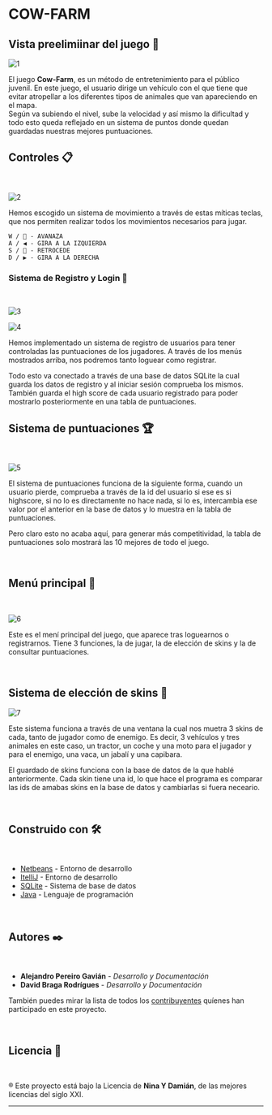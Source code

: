 # COW-FARM

## Vista preelimiinar del juego 👀

![1](https://github.com/AlejandroP11/Cow-Farm/tree/master/ImgReadme/previsualizarjuego.PNG)
<br/>

El juego **Cow-Farm**, es un método de entretenimiento para el público juvenil. En este juego, el usuario dirige un vehículo con el que tiene que evitar atropellar a los diferentes tipos de animales que van apareciendo en el mapa.
<br/>
Según va subiendo el nivel, sube la velocidad y así mismo la dificultad y todo esto queda reflejado en un sistema de puntos donde quedan guardadas nuestras mejores puntuaciones.


## Controles 📋
<br/>

![2](https://github.com/AlejandroP11/Cow-Farm/tree/master/ImgReadme/controles.PNG)

Hemos escogido un sistema de movimiento a través de estas míticas teclas, que nos permiten realizar todos los movimientos necesarios para jugar.
```
W / 🔼 - AVANAZA
A / ◀️ - GIRA A LA IZQUIERDA
S / 🔽 - RETROCEDE
D / ▶️ - GIRA A LA DERECHA
```

### Sistema de Registro y Login 👥
<br/>

![3](https://github.com/AlejandroP11/Cow-Farm/tree/master/ImgReadme/menuregistro.PNG)

![4](https://github.com/AlejandroP11/Cow-Farm/tree/master/ImgReadme/menuiniciosesion.PNG)

Hemos implementado un sistema de registro de usuarios para tener controladas las puntuaciones de los jugadores.
A través de los menús mostrados arriba, nos podremos tanto loguear como registrar. 

Todo esto va conectado a través de una base de datos SQLite la cual guarda los datos de registro y al iniciar sesión comprueba los mismos. También guarda el high score de cada usuario registrado para poder mostrarlo posteriormente en una tabla de puntuaciones.





## Sistema de puntuaciones 🏆
<br/>

![5](https://github.com/AlejandroP11/Cow-Farm/tree/master/ImgReadme/puntuacion.PNG)

El sistema de puntuaciones funciona de la siguiente forma, cuando un usuario pierde, comprueba a través de la id del usuario si ese es si highscore, si no lo es directamente no hace nada, si lo es, intercambia ese valor por el anterior en la base de datos y lo muestra en la tabla de puntuaciones.

Pero claro esto no acaba aquí, para generar más competitividad, la tabla de puntuaciones solo mostrará las 10 mejores de todo el juego.

<br/>

## Menú principal 📑
<br/>

![6](https://github.com/AlejandroP11/Cow-Farm/tree/master/ImgReadme/menuprincipal.PNG)


Este es el mení principal del juego, que aparece tras loguearnos o registrarnos. Tiene 3 funciones, la de jugar, la de elección de skins y la de consultar puntuaciones.

<br/>


## Sistema de elección de skins ️👾
![7](https://github.com/AlejandroP11/Cow-Farm/tree/master/ImgReadme/nuevasskins.PNG)


Este sistema funciona a través de una ventana la cual nos muetra 3 skins de cada, tanto de jugador como de enemigo. Es decir, 3 vehículos y tres animales en este caso, un tractor, un coche y una moto para el jugador y para el enemigo, una vaca, un jabalí y una capibara.

El guardado de skins funciona con la base de datos de la que hablé anteriormente. Cada skin tiene una id, lo que hace el programa es comparar las ids de amabas skins en la base de datos y cambiarlas si fuera neceario.

<br/>


## Construido con 🛠️
<br/>

* [Netbeans](https://netbeans.apache.org/) - Entorno de desarrollo
* [ItelliJ](https://www.jetbrains.com/es-es/idea/) - Entorno de desarrollo
* [SQLite](https://www.sqlite.org/index.html) - Sistema de base de datos
* [Java](https://www.java.com/es/download/help/whatis_java.html) - Lenguaje de programación

<br/>

## Autores ✒️
<br/>

* **Alejandro Pereiro Gavián** - *Desarrollo y Documentación* 
* **David Braga Rodrígues** - *Desarrollo y Documentación* 

También puedes mirar la lista de todos los [contribuyentes](https://github.com/AlejandroP11/Cow-Farm/graphs/contributors) quíenes han participado en este proyecto. 

<br/>

## Licencia 📄
<br/>

® Este proyecto está bajo la Licencia de **Nina Y Damián**, de las mejores licencias del siglo XXI.







---


